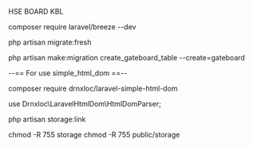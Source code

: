 HSE BOARD KBL

composer require laravel/breeze --dev

php artisan migrate:fresh


php artisan make:migration create_gateboard_table --create=gateboard

--== For use simple_html_dom ==--

composer require drnxloc/laravel-simple-html-dom

use Drnxloc\LaravelHtmlDom\HtmlDomParser;

php artisan storage:link

chmod -R 755 storage
chmod -R 755 public/storage